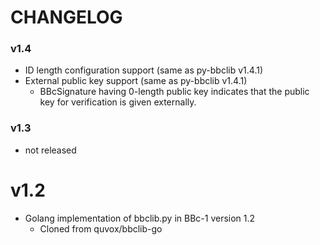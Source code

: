 CHANGELOG
====

### v1.4
* ID length configuration support (same as py-bbclib v1.4.1)
* External public key support (same as py-bbclib v1.4.1)
  * BBcSignature having 0-length public key indicates that the public key for verification is given externally.

### v1.3
* not released

# v1.2
* Golang implementation of bbclib.py in BBc-1 version 1.2
  - Cloned from quvox/bbclib-go 

